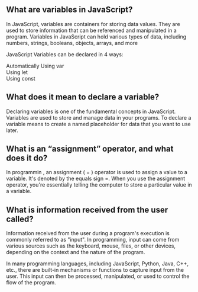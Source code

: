 ## What are variables in JavaScript?

In JavaScript, variables are containers for storing data values. They are used to store information that can be referenced and manipulated in a program. Variables in JavaScript can hold various types of data, including numbers, strings, booleans, objects, arrays, and more

JavaScript Variables can be declared in 4 ways:

Automatically
Using var  
Using let  
Using const

## What does it mean to declare a variable?

Declaring variables is one of the fundamental concepts in JavaScript. Variables are used to store and manage data in your programs. To declare a variable means to create a named placeholder for data that you want to use later.

## What is an “assignment” operator, and what does it do?

In programmin , an assignment ( = ) operator is used to assign a value to a variable.  It's denoted by the equals sign =. When you use the assignment operator, you're essentially telling the computer to store a particular value in a variable.

## What is information received from the user called?

Information received from the user during a program's execution is commonly referred to as "input". In programming, input can come from various sources such as the keyboard, mouse, files, or other devices, depending on the context and the nature of the program.

In many programming languages, including JavaScript, Python, Java, C++, etc., there are built-in mechanisms or functions to capture input from the user. This input can then be processed, manipulated, or used to control the flow of the program.



